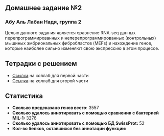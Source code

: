 ## Домашнее задание №2
### Абу Аль Лабан Надя, группа 2

Целью данного задания является сравнение RNA-seq данных перепрограммированных и неперепрограммированных (контрольных) мышиных эмбриональных фибробластов (MEFs) и нахождение генов, которые наиболее сильно изменяют свою экспрессию в этом процессе.  

Тетрадки с решением
---
- [Ссылка]() на коллаб для первой части
- [Ссылка]() на коллаб для второй части 

Статистика
---
- **Сколько предсказано генов всего:** 3557
- **Сколько удалось аннотировать с помощью сравнения с бактерией MIL-1:** 3276
- **Сколько удалось аннотировать с помощью БД SwissProt:** 52
- **Кол-во белков, оставшихся без аннотации функции:** 
